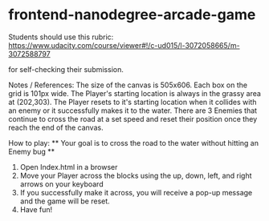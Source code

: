 frontend-nanodegree-arcade-game
===============================

Students should use this rubric: https://www.udacity.com/course/viewer#!/c-ud015/l-3072058665/m-3072588797

for self-checking their submission.


Notes / References:
The size of the canvas is 505x606.
Each box on the grid is 101px wide.
The Player's starting location is always in the grassy area at (202,303). 
The Player resets to it's starting location when it collides with an enemy or it successfully makes it to the water.
There are 3 Enemies that continue to cross the road at a set speed and reset their position once they reach the end of the canvas.

How to play:
** Your goal is to cross the road to the water without hitting an Enemy bug **
1. Open Index.html in a browser
2. Move your Player across the blocks using the up, down, left, and right arrows on your keyboard
3. If you successfully make it across, you will receive a pop-up message and the game will be reset.
4. Have fun!

